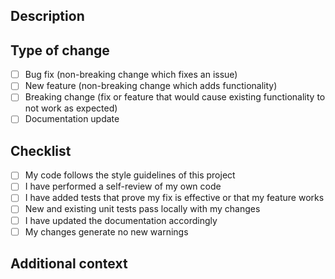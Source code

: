 ## Description

<!-- Please include a summary of the changes and the related issue -->

## Type of change

- [ ] Bug fix (non-breaking change which fixes an issue)
- [ ] New feature (non-breaking change which adds functionality)
- [ ] Breaking change (fix or feature that would cause existing functionality to not work as expected)
- [ ] Documentation update

## Checklist

- [ ] My code follows the style guidelines of this project
- [ ] I have performed a self-review of my own code
- [ ] I have added tests that prove my fix is effective or that my feature works
- [ ] New and existing unit tests pass locally with my changes
- [ ] I have updated the documentation accordingly
- [ ] My changes generate no new warnings

## Additional context

<!-- Add any other context about the pull request here -->
